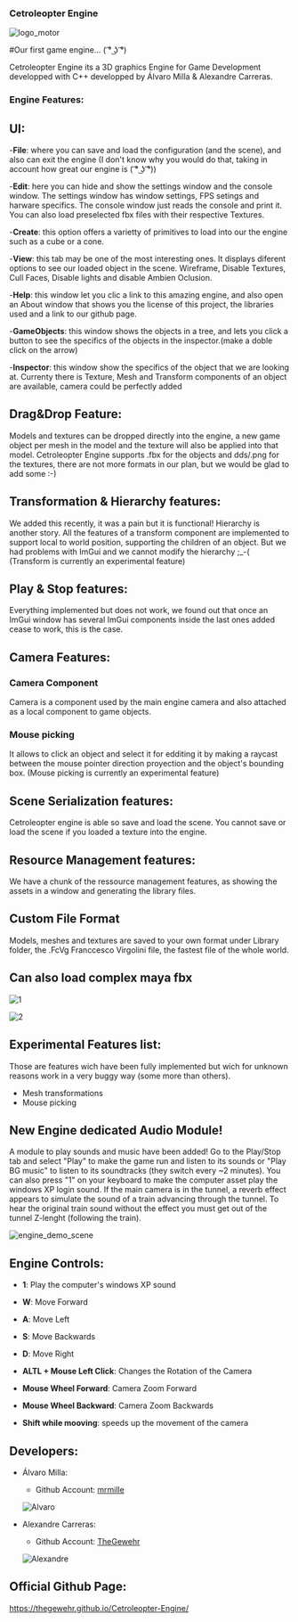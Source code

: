 ### Cetroleopter Engine

![logo_motor](https://user-images.githubusercontent.com/73583005/199374861-d922d9cb-46e2-48f1-bbcb-1b8dc3789e2c.png)

 #Our first game engine... ( ͡° ͜ʖ ͡°)

Cetroleopter Engine its a 3D graphics Engine for Game Development developped with C++ developped by Álvaro Milla & Alexandre Carreras.

### Engine Features:

## UI:

-**File**: where you can save and load the configuration (and the scene), and also can exit the engine (I don't know why you would do that, taking in account how great our engine is 
( ͡° ͜ʖ ͡°))

-**Edit**: here you can hide and show the settings window and the console window. The settings window has window settings, FPS setings and harware specifics. The console window just reads the console and print it. You can also load preselected fbx files with their respective Textures.

-**Create**: this option offers a varietty of primitives to load into our the engine such as a cube or a cone.

-**View**: this tab may be one of the most interesting ones. It displays diferent options to see our loaded object in the scene. Wireframe, Disable Textures, Cull Faces, Disable lights and disable Ambien Oclusion. 

-**Help**: this window let you clic a link to this amazing engine, and also open an About window that shows you the license of this project, the libraries used and a link to our github page.

-**GameObjects**: this window shows the objects in a tree, and lets you click a button to see the specifics of the objects in the inspector.(make a doble click on the arrow)

-**Inspector**: this window show the specifics of the object that we are looking at. Currenty there is Texture, Mesh and Transform components of an object are available, camera could be perfectly added

## Drag&Drop Feature:

Models and textures can be dropped directly into the engine, a new game object per mesh in the model and the texture will also be applied into that model. Cetroleopter Engine supports .fbx for the objects and dds/.png for the textures, there are not more formats in our plan, but we would be glad to add some :-)

## Transformation & Hierarchy features:

We added this recently, it was a pain but it is functional! 
Hierarchy is another story. All the features of a transform component are implemented to support local to world position, supporting the children of an object. But we had problems with ImGui and we cannot modify the hierarchy ;_-(
(Transform is currently an experimental feature)

## Play & Stop features:

Everything implemented but does not work, we found out that once an ImGui window has several ImGui components inside the last ones added cease to work, this is the case.

## Camera Features:

### Camera Component
Camera is a component used by the main engine camera and also attached as a local component to game objects.

### Mouse picking
It allows to click an object and select it for edditing it by making a raycast between the mouse pointer direction proyection and the object's bounding box.
(Mouse picking is currently an experimental feature)

## Scene Serialization features:

Cetroleopter engine is able so save and load the scene. You cannot save or load the scene if you loaded a texture into the engine.

## Resource Management features:

We have a chunk of the ressource management features, as showing the assets in a window and generating the library files.

## Custom File Format

Models, meshes and textures are saved to your own format under Library folder, the .FcVg Franccesco Virgolini file, the fastest file of the whole world.

## Can also load complex maya fbx

![1](https://user-images.githubusercontent.com/73582929/206307942-84bfe4bd-dfe3-4a29-b0dc-34e138f8929c.png)

![2](https://user-images.githubusercontent.com/73582929/206307981-5213742c-b7de-422f-bf6d-10eef25e3c8b.png)

## Experimental Features list:

Those are features wich have been fully implemented but wich for unknown reasons work in a very buggy way (some more than others).

- Mesh transformations
- Mouse picking

## New Engine dedicated Audio Module!

A module to play sounds and music have been added! Go to the Play/Stop tab and select "Play" to make the game run and listen to its sounds or "Play BG music" to listen to its soundtracks (they switch every ~2 minutes).
You can also press "1" on your keyboard to make the computer asset play the windows XP login sound.
If the main camera is in the tunnel, a reverb effect appears to simulate the sound of a train advancing through the tunnel. To hear the original train sound without the effect you must get out of the tunnel Z-lenght (following the train).

![engine_demo_scene](https://user-images.githubusercontent.com/73583005/212938473-65eb6ac6-96f7-445c-91e4-6f118facf883.png)

## Engine Controls:

- **1**: Play the computer's windows XP sound

- **W**: Move Forward

- **A**: Move Left

- **S**: Move Backwards

- **D**: Move Right

- **ALTL + Mouse Left Click**: Changes the Rotation of the Camera

- **Mouse Wheel Forward**: Camera Zoom Forward

- **Mouse Wheel Backward**: Camera Zoom Backwards

- **Shift while mooving**: speeds up the movement of the camera

## Developers:

- Álvaro Milla:
  - Github Account: [mrmille](https://github.com/mrmile)
  
  ![Alvaro](https://user-images.githubusercontent.com/73583005/212938531-508c1cae-7144-477f-9c5a-1f13955f031c.jpg)

- Alexandre Carreras:
  - Github Account: [TheGewehr](https://github.com/TheGewehr)
  
  ![Alexandre](https://user-images.githubusercontent.com/73583005/212938651-8a8768b2-7d71-4a26-9f7f-55b6be113602.jpg)
  
## Official Github Page:

https://thegewehr.github.io/Cetroleopter-Engine/
